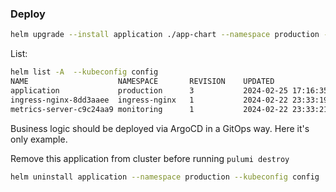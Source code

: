 ### Deploy

```bash
helm upgrade --install application ./app-chart --namespace production --kubeconfig ../config
```

List: 
```bash
helm list -A  --kubeconfig config
NAME                   	NAMESPACE    	REVISION	UPDATED                             	STATUS  	CHART                	APP VERSION
application            	production   	3       	2024-02-25 17:16:35.426993 +0200 IST	deployed	application-0.1.0    	1.16.0
ingress-nginx-8dd3aaee 	ingress-nginx	1       	2024-02-22 23:33:19.532731 +0200 IST	deployed	ingress-nginx-4.9.1  	1.9.6
metrics-server-c9c24aa9	monitoring   	1       	2024-02-22 23:33:21.737428 +0200 IST	deployed	metrics-server-3.12.0	0.7.0
```

Business logic should be deployed via ArgoCD in a GitOps way.
Here it's only example.

Remove this application from cluster before running `pulumi destroy`

```bash
helm uninstall application --namespace production --kubeconfig config
```

